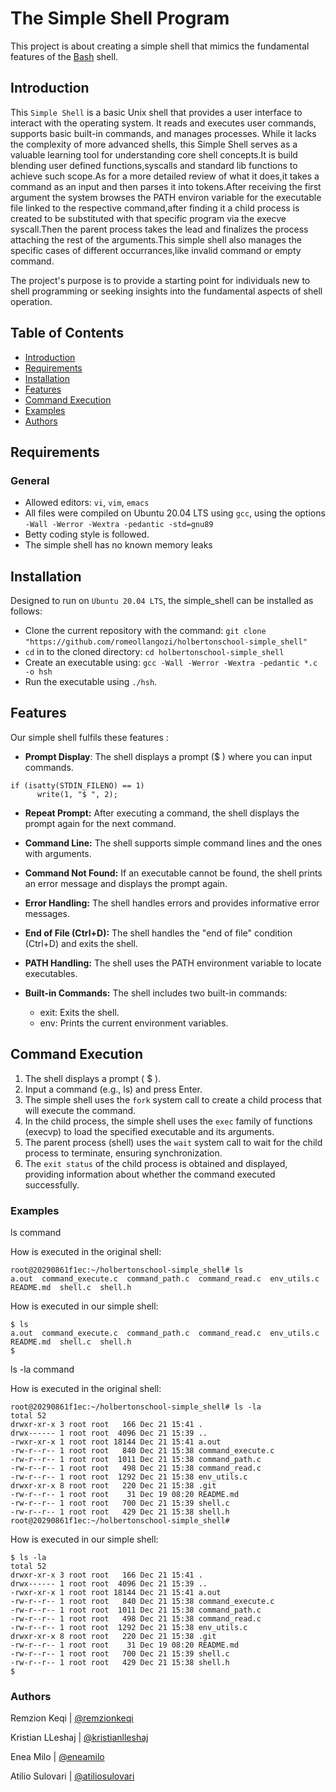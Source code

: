 # The Simple Shell Program

This project is about creating a simple shell that mimics the fundamental features of the [Bash](https://en.wikipedia.org/wiki/Unix_shell) shell.

## Introduction

This `Simple Shell` is a basic Unix shell that provides a user
interface to interact with the operating system. It reads and executes user commands, supports basic built-in commands, and manages processes. While it lacks the complexity of more advanced shells, this Simple Shell serves as a valuable learning tool for understanding core shell concepts.It is build blending user defined functions,syscalls and standard lib functions to achieve such scope.As for a more detailed review of what it does,it takes a command as an input and then parses it into tokens.After receiving the first argument the system browses the PATH environ variable for the executable file linked to the respective command,after finding it a child process is created to be substituted with that specific program via the execve syscall.Then the parent process takes the lead and finalizes the process attaching the rest of the arguments.This simple shell also manages the specific cases of different occurrances,like invalid command or empty command.

The project's purpose is to provide a starting point for individuals new to shell programming or seeking insights into the fundamental aspects of shell operation.

## Table of Contents

- [Introduction](#introduction)
- [Requirements](#requirements)
- [Installation](#installation)
- [Features](#features)
- [Command Execution](#commandexecution)
- [Examples](#examples)
- [Authors](#authors)

## Requirements

### General
* Allowed editors: `vi`, `vim`, `emacs`
* All files were compiled on Ubuntu 20.04 LTS using `gcc`, using the options `-Wall -Werror -Wextra -pedantic -std=gnu89`
* Betty coding style is followed.
* The simple shell has no known memory leaks

## Installation

Designed to run on `Ubuntu 20.04 LTS`, the simple_shell can be installed as follows:

* Clone the current repository with the command: `git clone` `"https://github.com/romeollangozi/holbertonschool-simple_shell"`
* `cd` in to the cloned directory: `cd holbertonschool-simple_shell`
* Create an executable using: `gcc -Wall -Werror -Wextra -pedantic *.c -o hsh`
* Run the executable using `./hsh`.

## Features
Our simple shell fulfils these features :

* **Prompt Display**: The shell displays a prompt ($ ) where you can input commands.
```
if (isatty(STDIN_FILENO) == 1)
      write(1, "$ ", 2);
```
* **Repeat Prompt:** After executing a command, the shell displays the prompt again for the next command.
* **Command Line:** The shell supports simple command lines and the ones with arguments.
* **Command Not Found:** If an executable cannot be found, the shell prints an error message and displays the prompt again.
* **Error Handling:** The shell handles errors and provides informative error messages.
* **End of File (Ctrl+D):** The shell handles the "end of file" condition (Ctrl+D) and exits the shell.
* **PATH Handling:** The shell uses the PATH environment variable to locate executables.
* **Built-in Commands:** The shell includes two built-in commands:

   * exit: Exits the shell.
   * env: Prints the current environment variables.

## Command Execution
1. The shell displays a prompt ( $ ).
2. Input a command (e.g., ls) and press Enter.
3. The simple shell uses the `fork` system call to create a child process that will execute the command.
3. In the child process, the simple shell uses the `exec` family of functions (execvp) to load the specified executable and its arguments.
4. The parent process (shell) uses the `wait` system call to wait for the child process to terminate, ensuring synchronization.
5. The `exit status` of the child process is obtained and displayed, providing information about whether the command executed successfully.

### Examples

ls command

How is executed in the original shell:
```
root@20290861f1ec:~/holbertonschool-simple_shell# ls
a.out  command_execute.c  command_path.c  command_read.c  env_utils.c  README.md  shell.c  shell.h
```

How is executed in our simple shell:

```
$ ls
a.out  command_execute.c  command_path.c  command_read.c  env_utils.c  README.md  shell.c  shell.h
$
```

ls -la command

How is executed in the original shell:

```
root@20290861f1ec:~/holbertonschool-simple_shell# ls -la
total 52
drwxr-xr-x 3 root root   166 Dec 21 15:41 .
drwx------ 1 root root  4096 Dec 21 15:39 ..
-rwxr-xr-x 1 root root 18144 Dec 21 15:41 a.out
-rw-r--r-- 1 root root   840 Dec 21 15:38 command_execute.c
-rw-r--r-- 1 root root  1011 Dec 21 15:38 command_path.c
-rw-r--r-- 1 root root   498 Dec 21 15:38 command_read.c
-rw-r--r-- 1 root root  1292 Dec 21 15:38 env_utils.c
drwxr-xr-x 8 root root   220 Dec 21 15:38 .git
-rw-r--r-- 1 root root    31 Dec 19 08:20 README.md
-rw-r--r-- 1 root root   700 Dec 21 15:39 shell.c
-rw-r--r-- 1 root root   429 Dec 21 15:38 shell.h
root@20290861f1ec:~/holbertonschool-simple_shell#
```
How is executed in our simple shell:

```
$ ls -la
total 52
drwxr-xr-x 3 root root   166 Dec 21 15:41 .
drwx------ 1 root root  4096 Dec 21 15:39 ..
-rwxr-xr-x 1 root root 18144 Dec 21 15:41 a.out
-rw-r--r-- 1 root root   840 Dec 21 15:38 command_execute.c
-rw-r--r-- 1 root root  1011 Dec 21 15:38 command_path.c
-rw-r--r-- 1 root root   498 Dec 21 15:38 command_read.c
-rw-r--r-- 1 root root  1292 Dec 21 15:38 env_utils.c
drwxr-xr-x 8 root root   220 Dec 21 15:38 .git
-rw-r--r-- 1 root root    31 Dec 19 08:20 README.md
-rw-r--r-- 1 root root   700 Dec 21 15:39 shell.c
-rw-r--r-- 1 root root   429 Dec 21 15:38 shell.h
$
```

### Authors

Remzion Keqi | [@remzionkeqi](https://github.com/Remz97)

Kristian LLeshaj | [@kristianlleshaj](https://github.com/kristian0808)

Enea Milo | [@eneamilo](https://github.com/eneamilo91)

Atilio Sulovari | [@atiliosulovari](https://github.com/a7il10)
